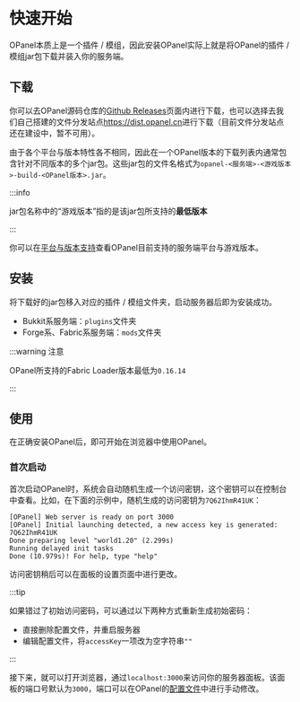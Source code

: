 # 快速开始

OPanel本质上是一个插件 / 模组，因此安装OPanel实际上就是将OPanel的插件 / 模组jar包下载并装入你的服务端。

## 下载

你可以去OPanel源码仓库的[Github Releases](https://github.com/opanel-mc/opanel/releases)页面内进行下载，也可以选择去我们自己搭建的文件分发站点<https://dist.opanel.cn>进行下载（目前文件分发站点还在建设中，暂不可用）。

由于各个平台与版本特性各不相同，因此在一个OPanel版本的下载列表内通常包含针对不同版本的多个jar包。这些jar包的文件名格式为`opanel-<服务端>-<游戏版本>-build-<OPanel版本>.jar`。

:::info

jar包名称中的“游戏版本”指的是该jar包所支持的**最低版本**

:::

你可以在[平台与版本支持](/docs/versions)查看OPanel目前支持的服务端平台与游戏版本。

## 安装

将下载好的jar包移入对应的插件 / 模组文件夹，启动服务器后即为安装成功。

- Bukkit系服务端：`plugins`文件夹
- Forge系、Fabric系服务端：`mods`文件夹

:::warning 注意

OPanel所支持的Fabric Loader版本最低为`0.16.14`

:::

## 使用

在正确安装OPanel后，即可开始在浏览器中使用OPanel。

### 首次启动

首次启动OPanel时，系统会自动随机生成一个访问密钥，这个密钥可以在控制台中查看。比如，在下面的示例中，随机生成的访问密钥为`7Q62IhmR41UK`：

```
[OPanel] Web server is ready on port 3000
[OPanel] Initial launching detected, a new access key is generated: 7Q62IhmR41UK
Done preparing level "world1.20" (2.299s)
Running delayed init tasks
Done (10.979s)! For help, type "help"
```

访问密钥稍后可以在面板的设置页面中进行更改。

:::tip

如果错过了初始访问密码，可以通过以下两种方式重新生成初始密码：
- 直接删除配置文件，并重启服务器
- 编辑配置文件，将`accessKey`一项改为空字符串`""`

:::

接下来，就可以打开浏览器，通过`localhost:3000`来访问你的服务器面板。该面板的端口号默认为`3000`，端口可以在OPanel的[配置文件](/docs/configuration)中进行手动修改。
